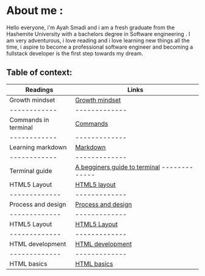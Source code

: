 # About me :
Hello everyone, i'm Ayah Smadi and i am a fresh graduate from the Hashemite University with a bachelors degree in  Software engineering .
I am very adventurous, i love reading and i love learning new things all the time, i aspire to  become a professional software engineer and becoming a fullstack developer is the first step towards my dream.

## Table of context:
 Readings               | Links                                                                                         
------------            | -------------                                                                                 
Growth mindset          |[Growth mindset](https://aya333.github.io/Reading-notess/growthmindset)                        
------------            | -------------                                                                                
Commands in terminal    | [Commands](https://aya333.github.io/Reading-notess/commands)                                  
------------            | -------------                                                                                 
Learning markdown       |[Markdown](https://aya333.github.io/Reading-notess/markdown)                                   
------------            | -------------                                                                                 
Terminal guide          | [A begginers guide to terminal](https://aya333.github.io/Reading-notess/guide) -------------           | -------------  
HTML5 Layout            | [HTML5 layout](https://aya333.github.io/Reading-notess/layoutt)
-------------           | -------------
Process and design      | [Process and design](https://aya333.github.io/Reading-notess/processs)
-------------           | ------------- 
HTML5 Layout            | [HTML5 Layout](https://aya333.github.io/Reading-notess/layoutt)
-------------           | -------------
HTML development        | [HTML development](https://aya333.github.io/Reading-notess/htmll)
-------------           | -------------
HTML basics             | [HTML basics]()